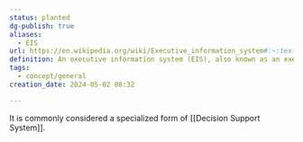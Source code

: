 ```yaml
---
status: planted
dg-publish: true
aliases:
  - EIS
url: https://en.wikipedia.org/wiki/Executive_information_system#:~:text=An%20executive%20information%20system%20(EIS,information%20relevant%20to%20organizational%20goals.
definition: An executive information system (EIS), also known as an executive support system (ESS),[1] is a type of management support system that facilitates and supports senior executive information and decision-making needs. It provides easy access to internal and external information relevant to organizational goals.
tags:
  - concept/general
creation_date: 2024-05-02 08:32

---
```

It is commonly considered a specialized form of [[Decision Support System]].
